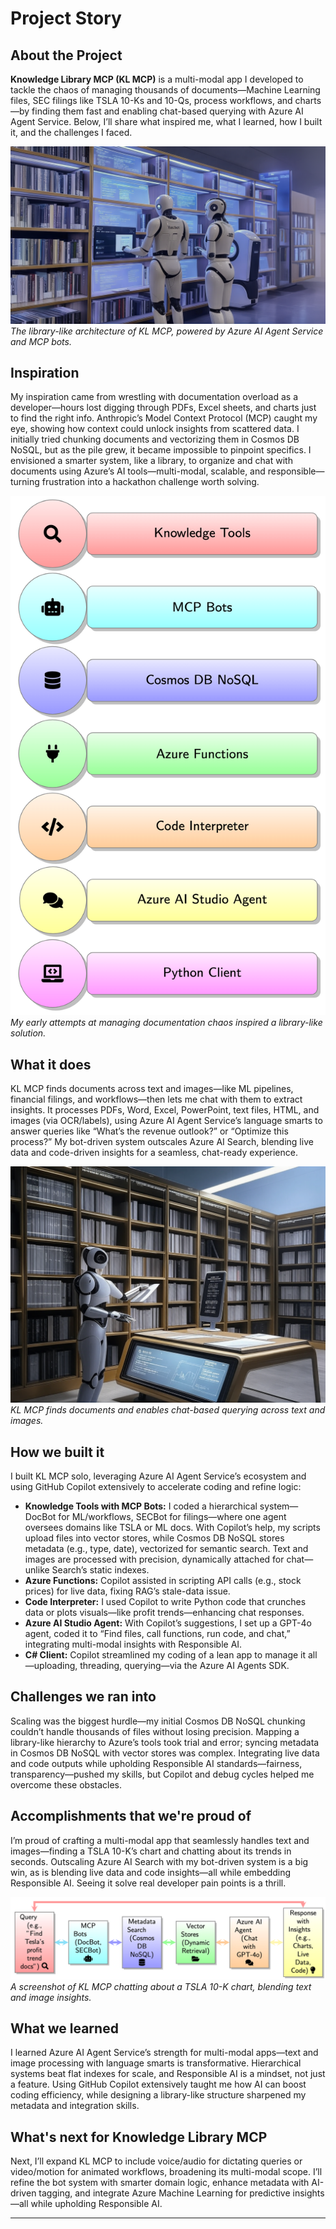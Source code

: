 # Project Story

## About the Project

**Knowledge Library MCP (KL MCP)** is a multi-modal app I developed to tackle the chaos of managing thousands of documents—Machine Learning files, SEC filings like TSLA 10-Ks and 10-Qs, process workflows, and charts—by finding them fast and enabling chat-based querying with Azure AI Agent Service. Below, I’ll share what inspired me, what I learned, how I built it, and the challenges I faced.

![Architecture Diagram](img/AIEdgePulse06-1-front.png)  
*The library-like architecture of KL MCP, powered by Azure AI Agent Service and MCP bots.*

## Inspiration

My inspiration came from wrestling with documentation overload as a developer—hours lost digging through PDFs, Excel sheets, and charts just to find the right info. Anthropic’s Model Context Protocol (MCP) caught my eye, showing how context could unlock insights from scattered data. I initially tried chunking documents and vectorizing them in Cosmos DB NoSQL, but as the pile grew, it became impossible to pinpoint specifics. I envisioned a smarter system, like a library, to organize and chat with documents using Azure’s AI tools—multi-modal, scalable, and responsible—turning frustration into a hackathon challenge worth solving.

![Initial Chaos](img/AIEdgePulse06.png)  
*My early attempts at managing documentation chaos inspired a library-like solution.*

## What it does

KL MCP finds documents across text and images—like ML pipelines, financial filings, and workflows—then lets me chat with them to extract insights. It processes PDFs, Word, Excel, PowerPoint, text files, HTML, and images (via OCR/labels), using Azure AI Agent Service’s language smarts to answer queries like “What’s the revenue outlook?” or “Optimize this process?” My bot-driven system outscales Azure AI Search, blending live data and code-driven insights for a seamless, chat-ready experience.

![KL MCP Demo](img/AIEdgePulse06-front.png)  
*KL MCP finds documents and enables chat-based querying across text and images.*

## How we built it

I built KL MCP solo, leveraging Azure AI Agent Service’s ecosystem and using GitHub Copilot extensively to accelerate coding and refine logic:

- **Knowledge Tools with MCP Bots:** I coded a hierarchical system—DocBot for ML/workflows, SECBot for filings—where one agent oversees domains like TSLA or ML docs. With Copilot’s help, my scripts upload files into vector stores, while Cosmos DB NoSQL stores metadata (e.g., type, date), vectorized for semantic search. Text and images are processed with precision, dynamically attached for chat—unlike Search’s static indexes.
- **Azure Functions:** Copilot assisted in scripting API calls (e.g., stock prices) for live data, fixing RAG’s stale-data issue.
- **Code Interpreter:** I used Copilot to write Python code that crunches data or plots visuals—like profit trends—enhancing chat responses.
- **Azure AI Studio Agent:** With Copilot’s suggestions, I set up a GPT-4o agent, coded it to “Find files, call functions, run code, and chat,” integrating multi-modal insights with Responsible AI.
- **C# Client:** Copilot streamlined my coding of a lean app to manage it all—uploading, threading, querying—via the Azure AI Agents SDK.



## Challenges we ran into

Scaling was the biggest hurdle—my initial Cosmos DB NoSQL chunking couldn’t handle thousands of files without losing precision. Mapping a library-like hierarchy to Azure’s tools took trial and error; syncing metadata in Cosmos DB NoSQL with vector stores was complex. Integrating live data and code outputs while upholding Responsible AI standards—fairness, transparency—pushed my skills, but Copilot and debug cycles helped me overcome these obstacles.

## Accomplishments that we're proud of

I’m proud of crafting a multi-modal app that seamlessly handles text and images—finding a TSLA 10-K’s chart and chatting about its trends in seconds. Outscaling Azure AI Search with my bot-driven system is a big win, as is blending live data and code insights—all while embedding Responsible AI. Seeing it solve real developer pain points is a thrill.

![Chat Result](img/AIEdgePulse06-02.png)  
*A screenshot of KL MCP chatting about a TSLA 10-K chart, blending text and image insights.*

## What we learned

I learned Azure AI Agent Service’s strength for multi-modal apps—text and image processing with language smarts is transformative. Hierarchical systems beat flat indexes for scale, and Responsible AI is a mindset, not just a feature. Using GitHub Copilot extensively taught me how AI can boost coding efficiency, while designing a library-like structure sharpened my metadata and integration skills.

## What's next for Knowledge Library MCP

Next, I’ll expand KL MCP to include voice/audio for dictating queries or video/motion for animated workflows, broadening its multi-modal scope. I’ll refine the bot system with smarter domain logic, enhance metadata with AI-driven tagging, and integrate Azure Machine Learning for predictive insights—all while upholding Responsible AI.

---